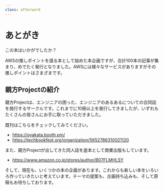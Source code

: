 ```yaml
---
class: afterword
---
```


# あとがき

この本はいかがでしたか？

AWSの推しポイントを語る本として始めた本企画ですが、合計100本の記事が集まり、めでたく発行となりました。AWSには様々なサービスがありますがその推しポイントはさまざまです。



## 親方Projectの紹介

親方Projectは、エンジニアの困った、エンジニアのあるあるについての合同誌を発行するサークルです。これまでに10冊以上を発行してきましたが、いずれもたくさんの皆さんにお手に取っていただきました。

既刊はこちらをチェックしてみてください。

* https://oyakata.booth.pm/
* https://techbookfest.org/organization/5652786310021120

また、親方Projectが出してきた同人誌を底本として商業出版もしています。

* https://www.amazon.co.jp/stores/author/B07FLMHLSY

そして、現在も、いくつかの本の企画があります。これからも新しい本をいろいろ作っていきたいと考えています。テーマの提案も、企画持ち込みも、そして原稿もお待ちしております。
